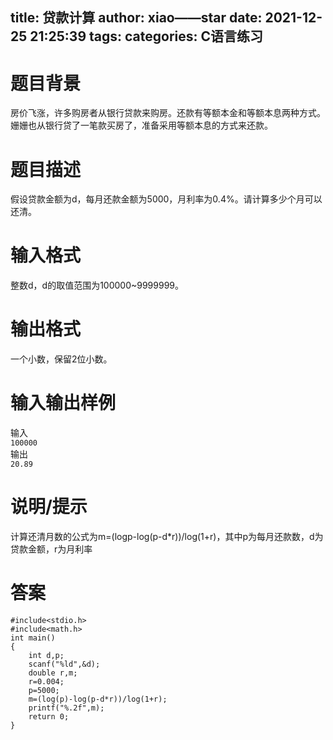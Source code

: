 title: 贷款计算
author: xiao——star
date: 2021-12-25 21:25:39
tags:
categories: C语言练习
---
# 题目背景
房价飞涨，许多购房者从银行贷款来购房。还款有等额本金和等额本息两种方式。姗姗也从银行贷了一笔款买房了，准备采用等额本息的方式来还款。

# 题目描述
假设贷款金额为d，每月还款金额为5000，月利率为0.4%。请计算多少个月可以还清。

# 输入格式
整数d，d的取值范围为100000~9999999。
# 输出格式
一个小数，保留2位小数。  
# 输入输出样例
输入   
`100000`  
输出   
`20.89`
# 说明/提示
计算还清月数的公式为m=(logp-log(p-d*r))/log(1+r)，其中p为每月还款数，d为贷款金额，r为月利率
# 答案
	#include<stdio.h>
	#include<math.h>
	int main()
    {
        int d,p;
        scanf("%ld",&d);
        double r,m;
        r=0.004;
        p=5000;
        m=(log(p)-log(p-d*r))/log(1+r);
        printf("%.2f",m);
        return 0;
    } 